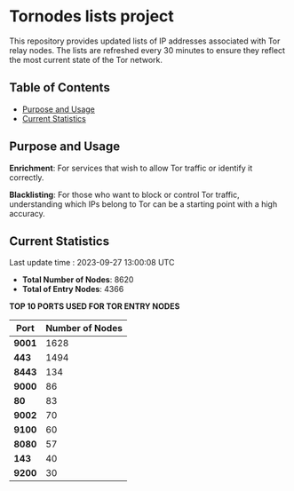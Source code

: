 # Tornodes lists project

This repository provides updated lists of IP addresses associated with Tor relay nodes. The lists are refreshed every 30 minutes to ensure they reflect the most current state of the Tor network.

## Table of Contents

- [Purpose and Usage](#purpose-and-usage)
- [Current Statistics](#current-statistics)


## Purpose and Usage

**Enrichment**: For services that wish to allow Tor traffic or identify it correctly.

**Blacklisting**: For those who want to block or control Tor traffic, understanding which IPs belong to Tor can be a starting point with a high accuracy.

## Current Statistics

Last update time : 2023-09-27 13:00:08 UTC

- **Total Number of Nodes**: 8620
- **Total of Entry Nodes**: 4366

**TOP 10 PORTS USED FOR TOR ENTRY NODES**

| **Port** | **Number of Nodes** |
|------|-----------------|
| **9001**   | 1628  |
| **443**   | 1494  |
| **8443**   | 134  |
| **9000**   | 86  |
| **80**   | 83  |
| **9002**   | 70  |
| **9100**   | 60  |
| **8080**   | 57  |
| **143**   | 40  |
| **9200**   | 30  |

